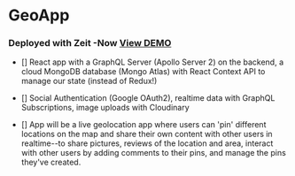 # GeoApp

### Deployed with Zeit -Now [View DEMO](https://geoapp-mbc2dr3be.now.sh/)

- [] React app with a GraphQL Server (Apollo Server 2) on the backend, a cloud MongoDB database (Mongo Atlas) with React Context API to manage our state (instead of Redux!)
 
- [] Social Authentication (Google OAuth2), realtime data with GraphQL Subscriptions, image uploads with Cloudinary 

- [] App will be a live geolocation app  where users can 'pin' different locations on the map and share their own content with other users in realtime--to share pictures, reviews of the location and area, interact with other users by adding comments to their pins, and manage the pins they've created.
